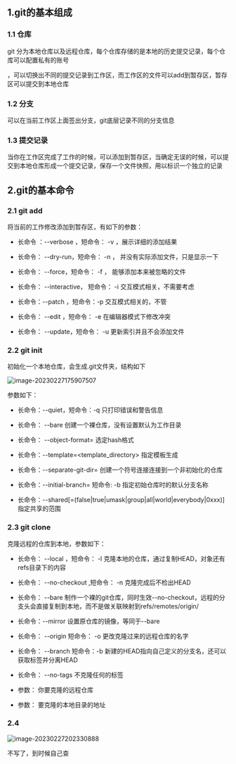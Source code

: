 ## 1.git的基本组成

### 1.1 仓库

git 分为本地仓库以及远程仓库，每个仓库存储的是本地的历史提交记录，每个仓库可以配置私有的账号

，可以切换出不同的提交记录到工作区，而工作区的文件可以add到暂存区，暂存区可以提交到本地仓库

### 1.2 分支

可以在当前工作区上面签出分支，git底层记录不同的分支信息

### 1.3 提交记录

当你在工作区完成了工作的时候，可以添加到暂存区，当确定无误的时候，可以提交到本地仓库形成一个提交记录，保存一个文件快照，用以标识一个独立的记录

## 2.git的基本命令

### 2.1 git add 

将当前的工作修改添加到暂存区，有如下的参数：

+ 长命令 ：--verbose ，短命令： -v  ，展示详细的添加结果

+ 长命令： --dry-run，短命令： -n ， 并没有实际添加文件，只是显示一下

+ 长命令： --force，短命令： -f ， 能够添加本来被忽略的文件

+ 长命令： --interactive， 短命令： -i 交互模式相关，不需要考虑

+ 长命令：--patch ，短命令：-p 交互模式相关的，不管

+ 长命令： --edit ，短命令： -e  在编辑器模式下修改冲突

+ 长命令： --update，短命令： -u 更新索引并且不会添加文件

### 2.2 git init

初始化一个本地仓库，会生成.git文件夹，结构如下

![image-20230227175907507](C:\Users\Administrator\AppData\Roaming\Typora\typora-user-images\image-20230227175907507.png)

参数如下：

+ 长命令：--quiet，短命令：-q 只打印错误和警告信息

+ 长命令： --bare 创建一个裸仓库，没有设置默认为工作目录

+ 长命令： --object-format=<format> 选定hash格式

+ 长命令：--template=<template_directory> 指定模板生成

+ 长命令：--separate-git-dir=<git dir> 创建一个符号连接连接到一个非初始化的仓库

+ 长命令：--initial-branch=<branch-name>  短命令: -b <branch-name> 指定初始仓库时的默认分支名称

+ 长命令：--shared[=(false|true|umask|group|all|world|everybody|0xxx)] 指定共享的范围

### 2.3 git clone

克隆远程的仓库到本地，参数如下：

+ 长命令： --local ，短命令： -l 克隆本地的仓库，通过复制HEAD，对象还有refs目录下的内容

+ 长命令： --no-checkout ,短命令： -n 克隆完成后不检出HEAD
+ 长命令： --bare 制作一个裸的git仓库，同时生效--no-checkout，远程的分支头会直接复制到本地，而不是做关联映射到refs/remotes/origin/
+ 长命令：--mirror 设置原仓库的镜像，等同于--bare
+ 长命令： --origin <name> 短命令： -o<name> 更改克隆过来的远程仓库的名字
+ 长命令： --branch <name> 短命令：-b<name>  新建的HEAD指向自己定义的分支名，还可以获取标签并分离HEAD
+ 长命令： --no-tags 不克隆任何的标签
+ 参数： <repository>  你要克隆的远程仓库
+ 参数： <directory> 要克隆的本地目录的地址

### 2.4

![image-20230227202330888](C:\Users\Administrator\AppData\Roaming\Typora\typora-user-images\image-20230227202330888.png)

不写了，到时候自己查
